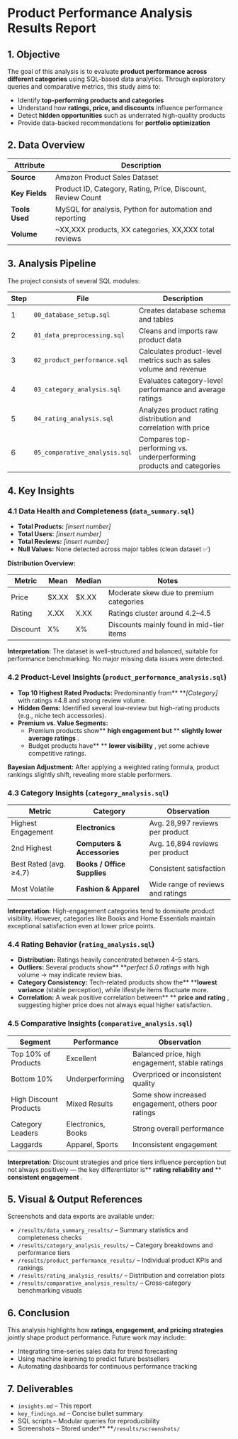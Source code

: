 # Product Performance Analysis Results Report

## 1. Objective

The goal of this analysis is to evaluate **product performance across different categories** using SQL-based data analytics.
Through exploratory queries and comparative metrics, this study aims to:

* Identify **top-performing products and categories**
* Understand how **ratings, price, and discounts** influence performance
* Detect **hidden opportunities** such as underrated high-quality products
* Provide data-backed recommendations for **portfolio optimization**

## 2. Data Overview

| Attribute            | Description                                                 |
| -------------------- | ----------------------------------------------------------- |
| **Source**     | Amazon Product Sales Dataset                                |
| **Key Fields** | Product ID, Category, Rating, Price, Discount, Review Count |
| **Tools Used** | MySQL for analysis, Python for automation and reporting     |
| **Volume**     | ~XX,XXX products, XX categories, XX,XXX total reviews       |

## 3. Analysis Pipeline

The project consists of several SQL modules:

| Step | File                            | Description                                                         |
| ---- | ------------------------------- | ------------------------------------------------------------------- |
| 1    | `00_database_setup.sql`       | Creates database schema and tables                                  |
| 2    | `01_data_preprocessing.sql`   | Cleans and imports raw product data                                 |
| 3    | `02_product_performance.sql`  | Calculates product-level metrics such as sales volume and revenue   |
| 4    | `03_category_analysis.sql`    | Evaluates category-level performance and average ratings            |
| 5    | `04_rating_analysis.sql`      | Analyzes product rating distribution and correlation with price     |
| 6    | `05_comparative_analysis.sql` | Compares top-performing vs. underperforming products and categories |

## 4. Key Insights


### **4.1 Data Health and Completeness (`data_summary.sql`)**

* **Total Products:** *[insert number]*
* **Total Users:** *[insert number]*
* **Total Reviews:** *[insert number]*
* **Null Values:** None detected across major tables (clean dataset ✅)

**Distribution Overview:**

| Metric   | Mean            | Median                                  | Notes                                    |
| -------- | --------------- | --------------------------------------- | ---------------------------------------- |
| Price    | $X.XX | $X.XX | Moderate skew due to premium categories |                                          |
| Rating   | X.XX            | X.XX                                    | Ratings cluster around 4.2–4.5          |
| Discount | X%              | X%                                      | Discounts mainly found in mid-tier items |

**Interpretation:**
The dataset is well-structured and balanced, suitable for performance benchmarking. No major missing data issues were detected.

### **4.2 Product-Level Insights (`product_performance_analysis.sql`)**

* **Top 10 Highest Rated Products:** Predominantly from** ***[Category]* with ratings ≥4.8 and strong review volume.
* **Hidden Gems:** Identified several low-review but high-rating products (e.g., niche tech accessories).
* **Premium vs. Value Segments:**
  * Premium products show** ****high engagement** but** ** **slightly lower average ratings** .
  * Budget products have** ** **lower visibility** , yet some achieve competitive ratings.

**Bayesian Adjustment:**
After applying a weighted rating formula, product rankings slightly shift, revealing more stable performers.

### **4.3 Category Insights (`category_analysis.sql`)**

| Metric                  | Category                          | Observation                       |
| ----------------------- | --------------------------------- | --------------------------------- |
| Highest Engagement      | **Electronics**             | Avg. 28,997 reviews per product   |
| 2nd Highest             | **Computers & Accessories** | Avg. 16,894 reviews per product   |
| Best Rated (avg. ≥4.7) | **Books / Office Supplies** | Consistent satisfaction           |
| Most Volatile           | **Fashion & Apparel**       | Wide range of reviews and ratings |

**Interpretation:**
High-engagement categories tend to dominate product visibility. However, categories like Books and Home Essentials maintain exceptional satisfaction even at lower price points.

### **4.4 Rating Behavior (`rating_analysis.sql`)**

* **Distribution:** Ratings heavily concentrated between 4–5 stars.
* **Outliers:** Several products show** ***perfect 5.0 ratings* with high volume → may indicate review bias.
* **Category Consistency:** Tech-related products show the** ****lowest variance** (stable perception), while lifestyle items fluctuate more.
* **Correlation:** A weak positive correlation between** ** **price and rating** , suggesting higher price does not always equal higher satisfaction.

### **4.5 Comparative Insights (`comparative_analysis.sql`)**

| Segment                | Performance        | Observation                                         |
| ---------------------- | ------------------ | --------------------------------------------------- |
| Top 10% of Products    | Excellent          | Balanced price, high engagement, stable ratings     |
| Bottom 10%             | Underperforming    | Overpriced or inconsistent quality                  |
| High Discount Products | Mixed Results      | Some show increased engagement, others poor ratings |
| Category Leaders       | Electronics, Books | Strong overall performance                          |
| Laggards               | Apparel, Sports    | Inconsistent engagement                             |

**Interpretation:**
Discount strategies and price tiers influence perception but not always positively — the key differentiator is** ****rating reliability** and** ** **consistent engagement** .

## **5. Visual & Output References**

Screenshots and data exports are available under:

* `/results/data_summary_results/` – Summary statistics and completeness checks
* `/results/category_analysis_results/` – Category breakdowns and performance tiers
* `/results/product_performance_results/` – Individual product KPIs and rankings
* `/results/rating_analysis_results/` – Distribution and correlation plots
* `/results/comparative_analysis_results/` – Cross-category benchmarking visuals

## **6. Conclusion**

This analysis highlights how **ratings, engagement, and pricing strategies** jointly shape product performance.
Future work may include:

* Integrating time-series sales data for trend forecasting
* Using machine learning to predict future bestsellers
* Automating dashboards for continuous performance tracking

## 7. Deliverables

* `insights.md` – This report
* `key_findings.md` – Concise bullet summary
* SQL scripts – Modular queries for reproducibility
* Screenshots – Stored under** **`/results/screenshots/`
